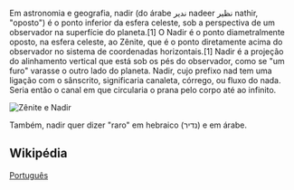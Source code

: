 Em astronomia e geografia, nadir (do árabe ندير nadeer نظير nathir, "oposto") é o ponto inferior da esfera celeste, sob a perspectiva de um observador na superfície do planeta.[1] O Nadir é o ponto diametralmente oposto, na esfera celeste, ao Zênite, que é o ponto diretamente acima do observador no sistema de coordenadas horizontais.[1] Nadir é a projeção do alinhamento vertical que está sob os pés do observador, como se "um furo" varasse o outro lado do planeta. Nadir, cujo prefixo nad tem uma ligação com o sânscrito, significaria canaleta, córrego, ou fluxo do nada. Seria então o canal em que circularia o prana pelo corpo até ao infinito.

![Zênite e Nadir](https://upload.wikimedia.org/wikipedia/commons/thumb/2/23/Hemisferio_celeste.svg/459px-Hemisferio_celeste.svg.png)

Também, nadir quer dizer "raro" em hebraico (נדיר) e em árabe.

## Wikipédia

[Português](https://pt.wikipedia.org/wiki/Nadir)